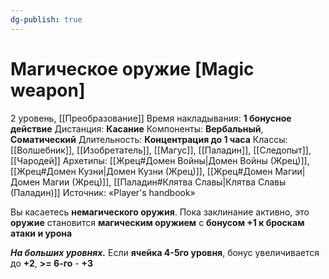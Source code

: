```yaml
---
dg-publish: true
---
```

# Магическое оружие [Magic weapon]
2 уровень, [[Преобразование]]
Время накладывания: **1 бонусное действие**
Дистанция: **Касание**
Компоненты: **Вербальный**, **Соматический**
Длительность: **Концентрация до 1 часа**
Классы: [[Волшебник]], [[Изобретатель]], [[Магус]], [[Паладин]], [[Следопыт]], [[Чародей]]
Архетипы: [[Жрец#Домен Войны|Домен Войны (Жрец)]], [[Жрец#Домен Кузни|Домен Кузни (Жрец)]], [[Жрец#Домен Магии|Домен Магии (Жрец)]], [[Паладин#Клятва Славы|Клятва Славы (Паладин)]]
Источник: «Player's handbook»

Вы касаетесь **немагического оружия**. Пока заклинание активно, это **оружие** становится **магическим оружием** с **бонусом +1 к броскам атаки и урона**

**_На больших уровнях._** Если **ячейка 4-5го уровня**, бонус увеличивается до **+2**, **>= 6-го** - **+3**